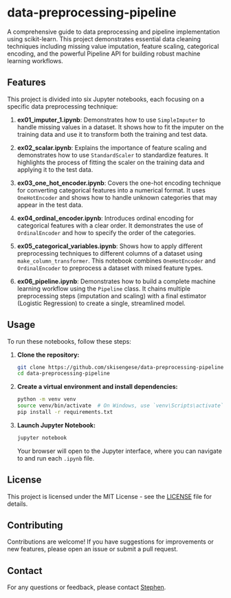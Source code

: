 # data-preprocessing-pipeline
A comprehensive guide to data preprocessing and pipeline implementation using scikit-learn. This project demonstrates essential data cleaning techniques including missing value imputation, feature scaling, categorical encoding, and the powerful Pipeline API for building robust machine learning workflows.

## Features

This project is divided into six Jupyter notebooks, each focusing on a specific data preprocessing technique:

1.  **ex01_imputer_1.ipynb**: Demonstrates how to use `SimpleImputer` to handle missing values in a dataset. It shows how to fit the imputer on the training data and use it to transform both the training and test data.

2.  **ex02_scalar.ipynb**: Explains the importance of feature scaling and demonstrates how to use `StandardScaler` to standardize features. It highlights the process of fitting the scaler on the training data and applying it to the test data.

3.  **ex03_one_hot_encoder.ipynb**: Covers the one-hot encoding technique for converting categorical features into a numerical format. It uses `OneHotEncoder` and shows how to handle unknown categories that may appear in the test data.

4.  **ex04_ordinal_encoder.ipynb**: Introduces ordinal encoding for categorical features with a clear order. It demonstrates the use of `OrdinalEncoder` and how to specify the order of the categories.

5.  **ex05_categorical_variables.ipynb**: Shows how to apply different preprocessing techniques to different columns of a dataset using `make_column_transformer`. This notebook combines `OneHotEncoder` and `OrdinalEncoder` to preprocess a dataset with mixed feature types.

6.  **ex06_pipeline.ipynb**: Demonstrates how to build a complete machine learning workflow using the `Pipeline` class. It chains multiple preprocessing steps (imputation and scaling) with a final estimator (Logistic Regression) to create a single, streamlined model.

## Usage

To run these notebooks, follow these steps:

1.  **Clone the repository:**
    ```bash
    git clone https://github.com/skisengese/data-preprocessing-pipeline.git
    cd data-preprocessing-pipeline
    ```

2.  **Create a virtual environment and install dependencies:**
    ```bash
    python -m venv venv
    source venv/bin/activate  # On Windows, use `venv\Scripts\activate`
    pip install -r requirements.txt
    ```

3.  **Launch Jupyter Notebook:**
    ```bash
    jupyter notebook
    ```
    Your browser will open to the Jupyter interface, where you can navigate to and run each `.ipynb` file.

## License

This project is licensed under the MIT License - see the [LICENSE](LICENSE) file for details.

## Contributing

Contributions are welcome! If you have suggestions for improvements or new features, please open an issue or submit a pull request.

## Contact

For any questions or feedback, please contact [Stephen](https://github.com/skisengese).
